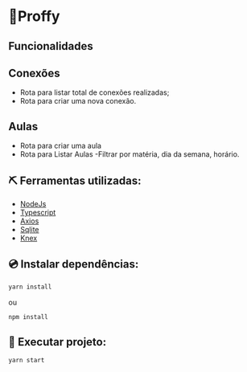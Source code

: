 # 🚀Proffy

## Funcionalidades

## Conexões

- Rota para listar total de conexões realizadas;
- Rota para criar uma nova conexão.

## Aulas

- Rota para criar uma aula
- Rota para Listar Aulas
 -Filtrar por matéria, dia da semana, horário.
 
 ## ⛏️ Ferramentas utilizadas:

- [NodeJs](https://nodejs.org/en/)
- [Typescript](https://www.typescriptlang.org/)
- [Axios](https://github.com/axios/axios)
- [Sqlite](https://www.sqlite.org/index.html)
- [Knex](http://knexjs.org/)

## 💿 Instalar dependências: 

```sh
yarn install
```

ou

```sh
npm install
```

## 🎯 Executar projeto:

```sh
yarn start
```
